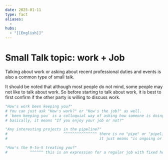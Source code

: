 ```yaml
---
date: 2025-01-11
type: fact
aliases:
  -
hubs:
  - "[[English]]"
---
```


# Small Talk topic: work + Job

Talking about work or asking about recent professional duties and events is also a common type of small talk.

It should be noted that although most people do not mind, some people may not like to talk about work. So before starting to talk about work, it is best to first confirm if the other party is willing to discuss work.


```py
"How's work been keeping you?"
# You can just ask "How's work?" or "How's the job?" as well.
# `been keeping you` is a colloquial way of asking how someone is doing.
# basically, it means "If you enjoy your job or not?"

"Any interesting projects in the pipeline?"
#                         ^^^^^^^^^^^^^^^ there is no "pipe" or "pipeline"
#                                         it just means "is ongoing or planned"

"How's the 9-to-5 treating you?"
#          ^^^^^^ this is an expression for a regular job with fixed hours

```
